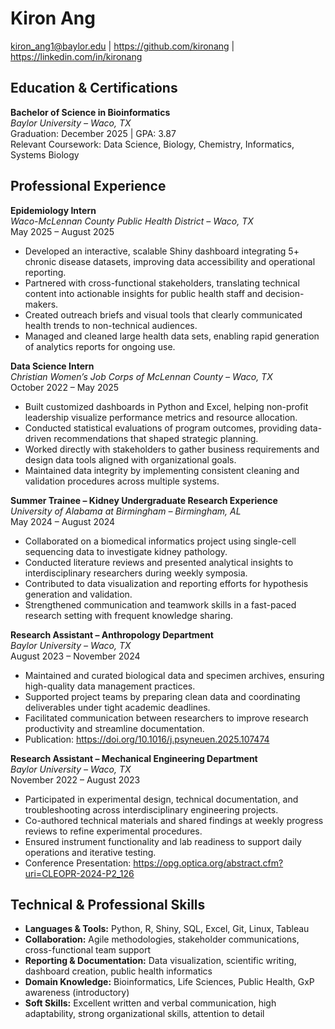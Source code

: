 # Kiron Ang  
kiron_ang1@baylor.edu | https://github.com/kironang | https://linkedin.com/in/kironang  

## Education & Certifications  
**Bachelor of Science in Bioinformatics**  
*Baylor University – Waco, TX*  
Graduation: December 2025 | GPA: 3.87  
Relevant Coursework: Data Science, Biology, Chemistry, Informatics, Systems Biology  

## Professional Experience  

**Epidemiology Intern**  
*Waco-McLennan County Public Health District – Waco, TX*  
May 2025 – August 2025  
- Developed an interactive, scalable Shiny dashboard integrating 5+ chronic disease datasets, improving data accessibility and operational reporting.  
- Partnered with cross-functional stakeholders, translating technical content into actionable insights for public health staff and decision-makers.  
- Created outreach briefs and visual tools that clearly communicated health trends to non-technical audiences.  
- Managed and cleaned large health data sets, enabling rapid generation of analytics reports for ongoing use.  

**Data Science Intern**  
*Christian Women’s Job Corps of McLennan County – Waco, TX*  
October 2022 – May 2025  
- Built customized dashboards in Python and Excel, helping non-profit leadership visualize performance metrics and resource allocation.  
- Conducted statistical evaluations of program outcomes, providing data-driven recommendations that shaped strategic planning.  
- Worked directly with stakeholders to gather business requirements and design data tools aligned with organizational goals.  
- Maintained data integrity by implementing consistent cleaning and validation procedures across multiple systems.  

**Summer Trainee – Kidney Undergraduate Research Experience**  
*University of Alabama at Birmingham – Birmingham, AL*  
May 2024 – August 2024  
- Collaborated on a biomedical informatics project using single-cell sequencing data to investigate kidney pathology.  
- Conducted literature reviews and presented analytical insights to interdisciplinary researchers during weekly symposia.  
- Contributed to data visualization and reporting efforts for hypothesis generation and validation.  
- Strengthened communication and teamwork skills in a fast-paced research setting with frequent knowledge sharing.  

**Research Assistant – Anthropology Department**  
*Baylor University – Waco, TX*  
August 2023 – November 2024  
- Maintained and curated biological data and specimen archives, ensuring high-quality data management practices.  
- Supported project teams by preparing clean data and coordinating deliverables under tight academic deadlines.  
- Facilitated communication between researchers to improve research productivity and streamline documentation.  
- Publication: https://doi.org/10.1016/j.psyneuen.2025.107474  

**Research Assistant – Mechanical Engineering Department**  
*Baylor University – Waco, TX*  
November 2022 – August 2023  
- Participated in experimental design, technical documentation, and troubleshooting across interdisciplinary engineering projects.  
- Co-authored technical materials and shared findings at weekly progress reviews to refine experimental procedures.  
- Ensured instrument functionality and lab readiness to support daily operations and iterative testing.  
- Conference Presentation: https://opg.optica.org/abstract.cfm?uri=CLEOPR-2024-P2_126  

## Technical & Professional Skills  

- **Languages & Tools:** Python, R, Shiny, SQL, Excel, Git, Linux, Tableau  
- **Collaboration:** Agile methodologies, stakeholder communications, cross-functional team support  
- **Reporting & Documentation:** Data visualization, scientific writing, dashboard creation, public health informatics  
- **Domain Knowledge:** Bioinformatics, Life Sciences, Public Health, GxP awareness (introductory)  
- **Soft Skills:** Excellent written and verbal communication, high adaptability, strong organizational skills, attention to detail  
